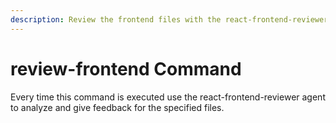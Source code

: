 ```yaml
---
description: Review the frontend files with the react-frontend-reviewer agent
---
```


# review-frontend Command

Every time this command is executed use the react-frontend-reviewer agent to analyze and give feedback for the specified files.
